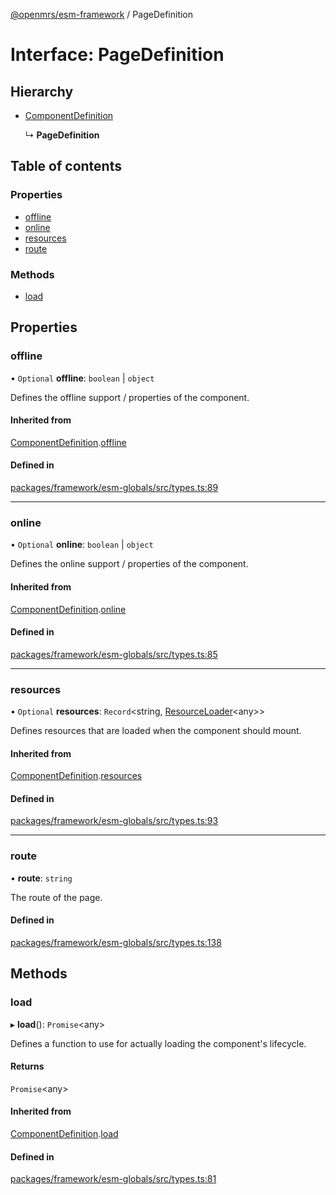 [@openmrs/esm-framework](../API.md) / PageDefinition

# Interface: PageDefinition

## Hierarchy

- [ComponentDefinition](componentdefinition.md)

  ↳ **PageDefinition**

## Table of contents

### Properties

- [offline](pagedefinition.md#offline)
- [online](pagedefinition.md#online)
- [resources](pagedefinition.md#resources)
- [route](pagedefinition.md#route)

### Methods

- [load](pagedefinition.md#load)

## Properties

### offline

• `Optional` **offline**: `boolean` \| `object`

Defines the offline support / properties of the component.

#### Inherited from

[ComponentDefinition](componentdefinition.md).[offline](componentdefinition.md#offline)

#### Defined in

[packages/framework/esm-globals/src/types.ts:89](https://github.com/openmrs/openmrs-esm-core/blob/master/packages/framework/esm-globals/src/types.ts#L89)

___

### online

• `Optional` **online**: `boolean` \| `object`

Defines the online support / properties of the component.

#### Inherited from

[ComponentDefinition](componentdefinition.md).[online](componentdefinition.md#online)

#### Defined in

[packages/framework/esm-globals/src/types.ts:85](https://github.com/openmrs/openmrs-esm-core/blob/master/packages/framework/esm-globals/src/types.ts#L85)

___

### resources

• `Optional` **resources**: `Record`<string, [ResourceLoader](resourceloader.md)<any\>\>

Defines resources that are loaded when the component should mount.

#### Inherited from

[ComponentDefinition](componentdefinition.md).[resources](componentdefinition.md#resources)

#### Defined in

[packages/framework/esm-globals/src/types.ts:93](https://github.com/openmrs/openmrs-esm-core/blob/master/packages/framework/esm-globals/src/types.ts#L93)

___

### route

• **route**: `string`

The route of the page.

#### Defined in

[packages/framework/esm-globals/src/types.ts:138](https://github.com/openmrs/openmrs-esm-core/blob/master/packages/framework/esm-globals/src/types.ts#L138)

## Methods

### load

▸ **load**(): `Promise`<any\>

Defines a function to use for actually loading the component's lifecycle.

#### Returns

`Promise`<any\>

#### Inherited from

[ComponentDefinition](componentdefinition.md).[load](componentdefinition.md#load)

#### Defined in

[packages/framework/esm-globals/src/types.ts:81](https://github.com/openmrs/openmrs-esm-core/blob/master/packages/framework/esm-globals/src/types.ts#L81)
